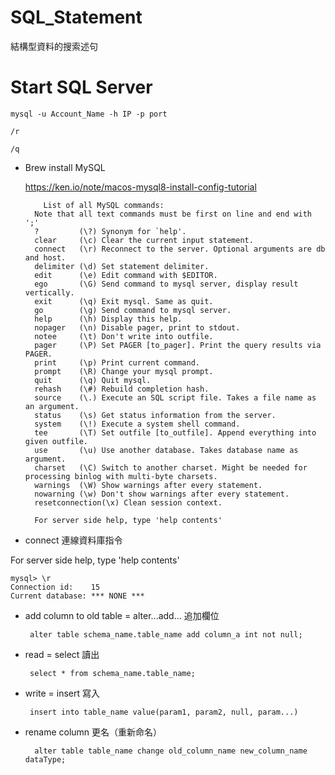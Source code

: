 # SQL_Statement
結構型資料的搜索述句


# Start SQL Server

    mysql -u Account_Name -h IP -p port
    
    /r
    
    /q


* Brew install MySQL 

  https://ken.io/note/macos-mysql8-install-config-tutorial
  
  
  
          List of all MySQL commands:
        Note that all text commands must be first on line and end with ';'
        ?         (\?) Synonym for `help'.
        clear     (\c) Clear the current input statement.
        connect   (\r) Reconnect to the server. Optional arguments are db and host.
        delimiter (\d) Set statement delimiter.
        edit      (\e) Edit command with $EDITOR.
        ego       (\G) Send command to mysql server, display result vertically.
        exit      (\q) Exit mysql. Same as quit.
        go        (\g) Send command to mysql server.
        help      (\h) Display this help.
        nopager   (\n) Disable pager, print to stdout.
        notee     (\t) Don't write into outfile.
        pager     (\P) Set PAGER [to_pager]. Print the query results via PAGER.
        print     (\p) Print current command.
        prompt    (\R) Change your mysql prompt.
        quit      (\q) Quit mysql.
        rehash    (\#) Rebuild completion hash.
        source    (\.) Execute an SQL script file. Takes a file name as an argument.
        status    (\s) Get status information from the server.
        system    (\!) Execute a system shell command.
        tee       (\T) Set outfile [to_outfile]. Append everything into given outfile.
        use       (\u) Use another database. Takes database name as argument.
        charset   (\C) Switch to another charset. Might be needed for processing binlog with multi-byte charsets.
        warnings  (\W) Show warnings after every statement.
        nowarning (\w) Don't show warnings after every statement.
        resetconnection(\x) Clean session context.

        For server side help, type 'help contents'


* connect 連線資料庫指令

For server side help, type 'help contents'

    mysql> \r
    Connection id:    15
    Current database: *** NONE ***


* add column to old table = alter...add... 追加欄位
 
 
       alter table schema_name.table_name add column_a int not null;
       
       
* read = select 讀出

       select * from schema_name.table_name;
       
* write = insert 寫入
     
       insert into table_name value(param1, param2, null, param...)  
       
* rename column 更名（重新命名）

        alter table table_name change old_column_name new_column_name dataType; 
